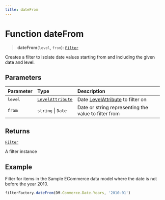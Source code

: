 ```yaml
---
title: dateFrom
---
```


# Function dateFrom

> **dateFrom**(`level`, `from`): [`Filter`](../../../interfaces/interface.Filter.md)

Creates a filter to isolate date values starting from and including the given date and level.

## Parameters

| Parameter | Type | Description |
| :------ | :------ | :------ |
| `level` | [`LevelAttribute`](../../../interfaces/interface.LevelAttribute.md) | Date [LevelAttribute](../../../interfaces/interface.LevelAttribute.md) to filter on |
| `from` | `string` \| `Date` | Date or string representing the value to filter from |

## Returns

[`Filter`](../../../interfaces/interface.Filter.md)

A filter instance

## Example

Filter for items in the Sample ECommerce data model where the date is not before the year 2010.
```ts
filterFactory.dateFrom(DM.Commerce.Date.Years, '2010-01')
```
